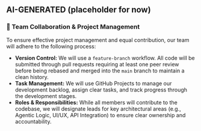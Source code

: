 ## AI-GENERATED (placeholder for now)

### 🤝 Team Collaboration & Project Management
To ensure effective project management and equal contribution, our team will adhere to the following process:
- **Version Control:** We will use a `feature-branch` workflow. All code will be submitted through pull requests requiring at least one peer review before being rebased and merged into the `main` branch to maintain a clean history.
- **Task Management:** We will use GitHub Projects to manage our development backlog, assign clear tasks, and track progress through the development stages.
- **Roles & Responsibilities:** While all members will contribute to the codebase, we will designate leads for key architectural areas (e.g., Agentic Logic, UI/UX, API Integration) to ensure clear ownership and accountability. 